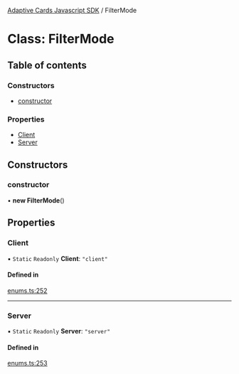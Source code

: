 [Adaptive Cards Javascript SDK](../README.md) / FilterMode

# Class: FilterMode

## Table of contents

### Constructors

- [constructor](FilterMode.md#constructor)

### Properties

- [Client](FilterMode.md#client)
- [Server](FilterMode.md#server)

## Constructors

### constructor

• **new FilterMode**()

## Properties

### Client

▪ `Static` `Readonly` **Client**: ``"client"``

#### Defined in

[enums.ts:252](https://github.com/asseco-see/AdaptiveCards/blob/d5d2c7b75/source/nodejs/adaptivecards/src/enums.ts#L252)

___

### Server

▪ `Static` `Readonly` **Server**: ``"server"``

#### Defined in

[enums.ts:253](https://github.com/asseco-see/AdaptiveCards/blob/d5d2c7b75/source/nodejs/adaptivecards/src/enums.ts#L253)
